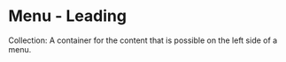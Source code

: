 # Menu - Leading

Collection: A container for the content that is possible on the left side of a menu.